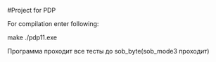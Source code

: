 #Project for PDP

For compilation enter following:

make
./pdp11.exe

Программа проходит все тесты до sob_byte(sob_mode3 проходит)
